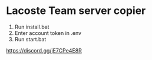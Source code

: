 # Lacoste Team server copier

1. Run install.bat
2. Enter account token in .env
3. Run start.bat

https://discord.gg/jE7CPe4E8R
